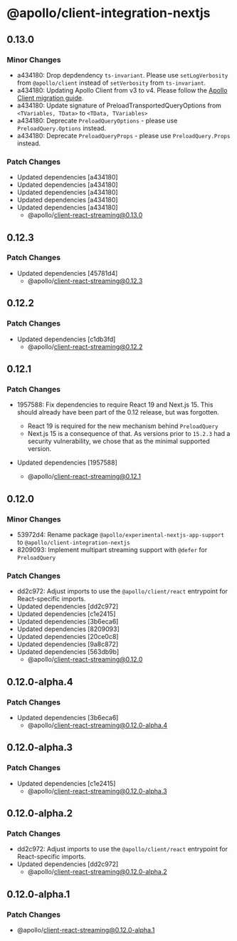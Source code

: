 # @apollo/client-integration-nextjs

## 0.13.0

### Minor Changes

- a434180: Drop depdendency `ts-invariant`. Please use `setLogVerbosity` from `@apollo/client` instead of `setVerbosity` from `ts-invariant`.
- a434180: Updating Apollo Client from v3 to v4. Please follow the [Apollo Client migration guide](https://www.apollographql.com/docs/react/migrating/apollo-client-4-migration).
- a434180: Update signature of PreloadTransportedQueryOptions from `<TVariables, TData>` to `<TData, TVariables>`
- a434180: Deprecate `PreloadQueryOptions` - please use `PreloadQuery.Options` instead.
- a434180: Deprecate `PreloadQueryProps` - please use `PreloadQuery.Props` instead.

### Patch Changes

- Updated dependencies [a434180]
- Updated dependencies [a434180]
- Updated dependencies [a434180]
- Updated dependencies [a434180]
- Updated dependencies [a434180]
  - @apollo/client-react-streaming@0.13.0

## 0.12.3

### Patch Changes

- Updated dependencies [45781d4]
  - @apollo/client-react-streaming@0.12.3

## 0.12.2

### Patch Changes

- Updated dependencies [c1db3fd]
  - @apollo/client-react-streaming@0.12.2

## 0.12.1

### Patch Changes

- 1957588: Fix dependencies to require React 19 and Next.js 15.
  This should already have been part of the 0.12 release, but was forgotten.

  - React 19 is required for the new mechanism behind `PreloadQuery`
  - Next.js 15 is a consequence of that. As versions prior to `15.2.3` had a security vulnerability, we chose that as the minimal supported version.

- Updated dependencies [1957588]
  - @apollo/client-react-streaming@0.12.1

## 0.12.0

### Minor Changes

- 53972d4: Rename package `@apollo/experimental-nextjs-app-support` to `@apollo/client-integration-nextjs`
- 8209093: Implement multipart streaming support with `@defer` for `PreloadQuery`

### Patch Changes

- dd2c972: Adjust imports to use the `@apollo/client/react` entrypoint for React-specific imports.
- Updated dependencies [dd2c972]
- Updated dependencies [c1e2415]
- Updated dependencies [3b6eca6]
- Updated dependencies [8209093]
- Updated dependencies [20ce0c8]
- Updated dependencies [9a8c872]
- Updated dependencies [563db9b]
  - @apollo/client-react-streaming@0.12.0

## 0.12.0-alpha.4

### Patch Changes

- Updated dependencies [3b6eca6]
  - @apollo/client-react-streaming@0.12.0-alpha.4

## 0.12.0-alpha.3

### Patch Changes

- Updated dependencies [c1e2415]
  - @apollo/client-react-streaming@0.12.0-alpha.3

## 0.12.0-alpha.2

### Patch Changes

- dd2c972: Adjust imports to use the `@apollo/client/react` entrypoint for React-specific imports.
- Updated dependencies [dd2c972]
  - @apollo/client-react-streaming@0.12.0-alpha.2

## 0.12.0-alpha.1

### Patch Changes

- @apollo/client-react-streaming@0.12.0-alpha.1
